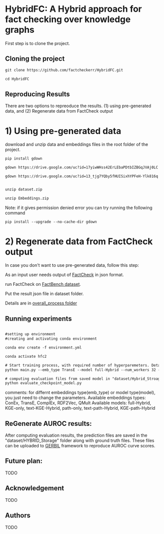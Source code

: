 # HybridFC: A Hybrid approach for fact checking over knowledge graphs

First step is to clone the project.
## Cloning the project

``` html
git clone https://github.com/factcheckerr/HybridFC.git

cd HybridFC
``` 

## Reproducing Results
There are two options to repreoduce the results. (1) using pre-generated data, and (2) Regenerate data from FactCheck output

# 1) Using pre-generated data
download and unzip data and embeddings files in the root folder of the project.

``` html
pip install gdown

gdown https://drive.google.com/uc?id=17yiwWHss42ErLEbaPDtbIZBGqJVAj0LC

gdown https://drive.google.com/uc?id=13_tjg7YQby5fHUISixhYPFeH-Ylk816q


unzip dataset.zip

unzip Embeddings.zip
``` 


Note: if it gives permission denied error you can try running the following command

``` html
pip install --upgrade --no-cache-dir gdown
``` 

# 2) Regenerate data from FactCheck output
In case you don't want to use pre-generated data, follow this step:

As an input user needs output of [FactCheck](https://github.com/dice-group/FactCheck/tree/develop-for-FROCKG-branch) in json format.

run FactCheck on [FactBench dataset](https://github.com/DeFacto/FactBench).

Put the result json file in dataset folder.

Details are in [overall_process folder](https://github.com/umairq/HybridFC/tree/main/overall_process)

## Running experiments

``` html

#setting up environment
#creating and activating conda environment

conda env create -f environment.yml

conda activate hfc2

# Start training process, with required number of hyperparemeters. Details about hyperparameters in main.py folder.
python main.py --emb_type TransE --model full-Hybrid --num_workers 32 --min_num_epochs 100 --max_num_epochs 1000 --check_val_every_n_epochs 10 --eval_dataset FactBench 

# computing evaluation files from saved model in "dataset/Hybrid_Stroage" directory
python evaluate_checkpoint_model.py
``` 

comments:
for differnt embeddings type(emb_type) or model type(model), you just need to change the parameters.
Available embeddings types:
ConEx, TransE, ComplEx, RDF2Vec, QMult
Available models:
full-Hybrid, KGE-only, text-KGE-Hybrid, path-only, text-path-Hybrid, KGE-path-Hybrid

## ReGenerate AUROC results:
After computing evaluation results, the prediction files are saved in the "dataset/HYBRID_Storage" folder along with ground truth files.
These files can be uploaded to [GERBIL](http://swc2017.aksw.org/gerbil/config) framework to reproduce AUROC curve scores.  

## Future plan:
TODO
## Acknowledgement 
TODO
## Authors
TODO








